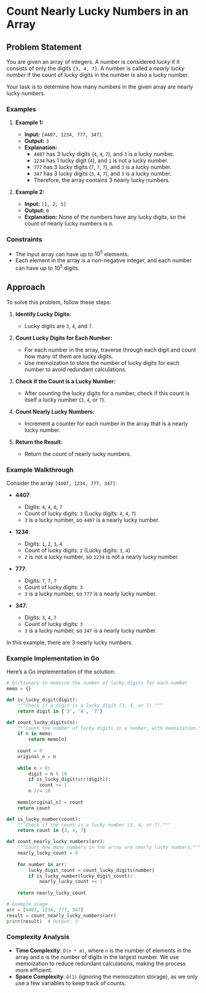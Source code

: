 # Count Nearly Lucky Numbers in an Array

## Problem Statement

You are given an array of integers. A number is considered *lucky* if it consists of only the digits `{3, 4, 7}`. A number is called a *nearly lucky number* if the count of lucky digits in the number is also a lucky number.

Your task is to determine how many numbers in the given array are nearly lucky numbers.

### Examples

1. **Example 1:**
   - **Input:** `[4407, 1234, 777, 347]`
   - **Output:** `3`
   - **Explanation:** 
     - `4407` has 3 lucky digits (`4`, `4`, `7`), and `3` is a lucky number.
     - `1234` has 1 lucky digit (`4`), and `1` is not a lucky number.
     - `777` has 3 lucky digits (`7`, `7`, `7`), and `3` is a lucky number.
     - `347` has 3 lucky digits (`3`, `4`, `7`), and `3` is a lucky number.
     - Therefore, the array contains 3 nearly lucky numbers.

2. **Example 2:**
   - **Input:** `[1, 2, 5]`
   - **Output:** `0`
   - **Explanation:** None of the numbers have any lucky digits, so the count of nearly lucky numbers is `0`.

### Constraints

- The input array can have up to $10^5$ elements.
- Each element in the array is a non-negative integer, and each number can have up to $10^5$ digits.

## Approach

To solve this problem, follow these steps:

1. **Identify Lucky Digits:**
   - Lucky digits are `3`, `4`, and `7`.

2. **Count Lucky Digits for Each Number:**
   - For each number in the array, traverse through each digit and count how many of them are lucky digits.
   - Use memoization to store the number of lucky digits for each number to avoid redundant calculations.

3. **Check if the Count is a Lucky Number:**
   - After counting the lucky digits for a number, check if this count is itself a lucky number (`3`, `4`, or `7`).

4. **Count Nearly Lucky Numbers:**
   - Increment a counter for each number in the array that is a nearly lucky number.

5. **Return the Result:**
   - Return the count of nearly lucky numbers.

### Example Walkthrough

Consider the array `[4407, 1234, 777, 347]`:

- **4407**:
  - Digits: `4`, `4`, `0`, `7`
  - Count of lucky digits: `3` (Lucky digits: `4`, `4`, `7`)
  - `3` is a lucky number, so `4407` is a nearly lucky number.
  
- **1234**:
  - Digits: `1`, `2`, `3`, `4`
  - Count of lucky digits: `2` (Lucky digits: `3`, `4`)
  - `2` is not a lucky number, so `1234` is not a nearly lucky number.
  
- **777**:
  - Digits: `7`, `7`, `7`
  - Count of lucky digits: `3`
  - `3` is a lucky number, so `777` is a nearly lucky number.
  
- **347**:
  - Digits: `3`, `4`, `7`
  - Count of lucky digits: `3`
  - `3` is a lucky number, so `347` is a nearly lucky number.

In this example, there are 3 nearly lucky numbers.

### Example Implementation in Go

Here’s a Go implementation of the solution:

```python
# Dictionary to memoize the number of lucky digits for each number
memo = {}

def is_lucky_digit(digit):
    """Check if a digit is a lucky digit (3, 4, or 7)."""
    return digit in {'3', '4', '7'}

def count_lucky_digits(n):
    """Count the number of lucky digits in a number, with memoization."""
    if n in memo:
        return memo[n]
    
    count = 0
    original_n = n
    
    while n > 0:
        digit = n % 10
        if is_lucky_digit(str(digit)):
            count += 1
        n //= 10
    
    memo[original_n] = count
    return count

def is_lucky_number(count):
    """Check if the count is a lucky number (3, 4, or 7)."""
    return count in {3, 4, 7}

def count_nearly_lucky_numbers(arr):
    """Count how many numbers in the array are nearly lucky numbers."""
    nearly_lucky_count = 0
    
    for number in arr:
        lucky_digit_count = count_lucky_digits(number)
        if is_lucky_number(lucky_digit_count):
            nearly_lucky_count += 1
    
    return nearly_lucky_count

# Example usage
arr = [4407, 1234, 777, 347]
result = count_nearly_lucky_numbers(arr)
print(result)  # Output: 3
```

### Complexity Analysis

- **Time Complexity**: `O(n * m)`, where `n` is the number of elements in the array and `m` is the number of digits in the largest number. We use memoization to reduce redundant calculations, making the process more efficient.
- **Space Complexity**: `O(1)` (ignoring the memoization storage), as we only use a few variables to keep track of counts.
